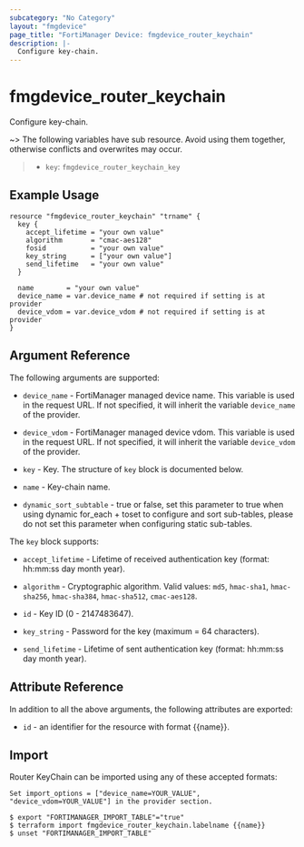 ```yaml
---
subcategory: "No Category"
layout: "fmgdevice"
page_title: "FortiManager Device: fmgdevice_router_keychain"
description: |-
  Configure key-chain.
---
```


# fmgdevice_router_keychain
Configure key-chain.

~> The following variables have sub resource. Avoid using them together, otherwise conflicts and overwrites may occur.
>- `key`: `fmgdevice_router_keychain_key`



## Example Usage

```hcl
resource "fmgdevice_router_keychain" "trname" {
  key {
    accept_lifetime = "your own value"
    algorithm       = "cmac-aes128"
    fosid           = "your own value"
    key_string      = ["your own value"]
    send_lifetime   = "your own value"
  }

  name        = "your own value"
  device_name = var.device_name # not required if setting is at provider
  device_vdom = var.device_vdom # not required if setting is at provider
}
```

## Argument Reference


The following arguments are supported:

* `device_name` - FortiManager managed device name. This variable is used in the request URL. If not specified, it will inherit the variable `device_name` of the provider.
* `device_vdom` - FortiManager managed device vdom. This variable is used in the request URL. If not specified, it will inherit the variable `device_vdom` of the provider.

* `key` - Key. The structure of `key` block is documented below.
* `name` - Key-chain name.
* `dynamic_sort_subtable` - true or false, set this parameter to true when using dynamic for_each + toset to configure and sort sub-tables, please do not set this parameter when configuring static sub-tables.

The `key` block supports:

* `accept_lifetime` - Lifetime of received authentication key (format: hh:mm:ss day month year).
* `algorithm` - Cryptographic algorithm. Valid values: `md5`, `hmac-sha1`, `hmac-sha256`, `hmac-sha384`, `hmac-sha512`, `cmac-aes128`.

* `id` - Key ID (0 - 2147483647).
* `key_string` - Password for the key (maximum = 64 characters).
* `send_lifetime` - Lifetime of sent authentication key (format: hh:mm:ss day month year).


## Attribute Reference

In addition to all the above arguments, the following attributes are exported:
* `id` - an identifier for the resource with format {{name}}.

## Import

Router KeyChain can be imported using any of these accepted formats:
```
Set import_options = ["device_name=YOUR_VALUE", "device_vdom=YOUR_VALUE"] in the provider section.

$ export "FORTIMANAGER_IMPORT_TABLE"="true"
$ terraform import fmgdevice_router_keychain.labelname {{name}}
$ unset "FORTIMANAGER_IMPORT_TABLE"
```


